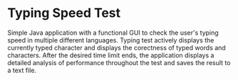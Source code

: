 # Typing Speed Test
Simple Java application with a functional GUI to check the user's typing speed in multiple different languages. Typing test actively displays the currently typed character and displays the corectness of typed words and characters. After the desired time limit ends, the application displays a detailed analysis of performance throughout the test and saves the result to a text file.
